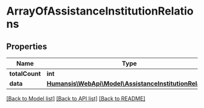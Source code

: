 # ArrayOfAssistanceInstitutionRelations

## Properties
Name | Type | Description | Notes
------------ | ------------- | ------------- | -------------
**totalCount** | **int** |  | [optional] 
**data** | [**Humansis\WebApi\Model\AssistanceInstitutionRelation**](AssistanceInstitutionRelation.md) |  | [optional] 

[[Back to Model list]](../README.md#documentation-for-models) [[Back to API list]](../README.md#documentation-for-api-endpoints) [[Back to README]](../README.md)


